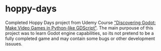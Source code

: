 # hoppy-days
Completed Hoppy Days project from Udemy Course ["Discovering Godot: Make Video Games in Python-like GDScript"](https://www.udemy.com/course/godot).
The main purpouse of this project was to learn Godot engine capabilities, 
so its not pretend to be a fully completed game and may contain some bugs or other development issuues.
